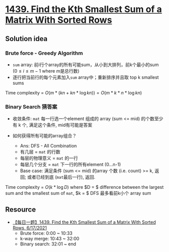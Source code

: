 # [1439. Find the Kth Smallest Sum of a Matrix With Sorted Rows](https://leetcode.com/problems/find-the-kth-smallest-sum-of-a-matrix-with-sorted-rows/description/)

## Solution idea

### Brute force - Greedy Algorithm
* `sum` array: 前i行个array的所有可能sum，从小到大排列，前k个最小的sum ($0 \leq i \leq m-1$ where $m$是总行数)
* 逐行把当前行的每个元素加入`sum` array中；重新排序并且取 top k smallest sums

Time complexity = $O(m * (kn + kn* \log kn)) = O(m*k*n* \log kn)$

### Binary Search 猜答案

* 收敛条件: `mat` 每一行选一个element 组成的 array (sum <= mid) 的个数至少有 k 个, 满足这个条件, mid有可能是答案

* 如何获得所有可能的array组合？
    * Ans: DFS - All Combination
    * 有几层 = `mat` 的行数
    * 每层的物理意义 = `mat` 的一行
    * 每层几个分支 = `mat` 下一行的所有element (0...n-1)
    * Base case: 满足条件 (sum <= mid) 的array 个数 (i.e. count) >= k, 返回; 或者已经到底 (`mat`最后一行), 返回.

Time complexity = $O(k * \log D)$ where $D = $ difference between the largest sum and the smallest sum of `mat`, $k = $ DFS 最多看前k小个 array sum



## Resource

* [【每日一题】1439. Find the Kth Smallest Sum of a Matrix With Sorted Rows, 6/17/2021](https://www.youtube.com/watch?v=y9EzW-S63Vo&ab_channel=HuifengGuan)
    * Brute force: 0:00 ~ 10:33
    * k-way merge: 10:43 ~ 32:00
    * Binary search: 32:01 ~ end